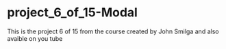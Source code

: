 # project_6_of_15-Modal
This is the project 6 of 15 from the course created by John Smilga and also avaible on you tube
